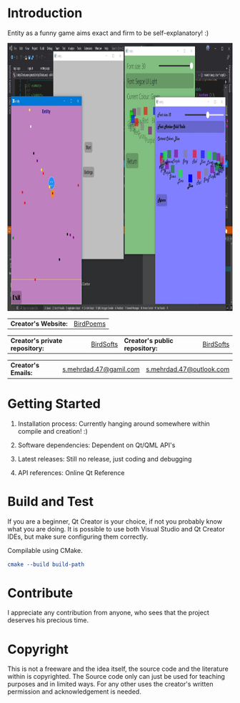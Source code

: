 # Introduction 
Entity as a funny game aims exact and firm to be self-explanatory! :)

<img href="https://github.com/BirdSofts" src="https://github.com/BirdSofts/Entity/blob/master/screenshots/screenshot_03.jpg" width="800" height="600" alt="ScreenShot">

<table>
<tr>
<td><b>Creator's Website:</b></td>
<td><a href="https://birdpoems.jimdofree.com/">BirdPoems</a></td>
</tr>
</table>

<table>
<tr>
<td><b>Creator's private repository:</b></td>
<td><a href="https://dev.azure.com/BirdSofts/">BirdSofts</a></td>
<td><b>Creator's public repository:</b></td>
<td><a href="https://github.com/BirdSofts">BirdSofts</a></td>
</tr>
</table>

<table>
<tr>
<td><b>Creator's Emails:</b></td>
<td><a href="mailto:s.mehrdad.47@gamil.com">s.mehrdad.47@gamil.com</a></td>
<td><a href="mailto:s.mehrdad.47@outlook.com">s.mehrdad.47@outlook.com</a></td>
</tr>
</table>

# Getting Started
1.	Installation process:
Currently hanging around somewhere within compile and creation! :)

2.	Software dependencies:
Dependent on Qt/QML API's

3.	Latest releases:
Still no release, just coding and debugging

4.	API references:
Online Qt Reference

# Build and Test
If you are a beginner, Qt Creator is your choice, if not you probably know what you are doing.
It is possible to use both Visual Studio and Qt Creator IDEs, but make sure configuring them correctly.

Compilable using CMake.
```cmake
cmake --build build-path
```

# Contribute
I appreciate any contribution from anyone, who sees that the project deserves his precious time.

# Copyright
This is not a freeware and the idea itself, the source code and the literature within is copyrighted. The Source code only can just be used for teaching purposes and in limited ways. For any other uses the creator's written permission and acknowledgement is needed.